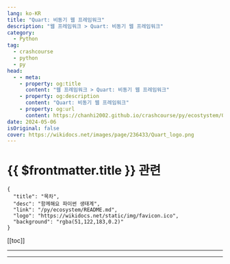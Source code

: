 ```yaml
---
lang: ko-KR
title: "Quart: 비동기 웹 프레임워크"
description: "웹 프레임워크 > Quart: 비동기 웹 프레임워크"
category:
  - Python
tag: 
  - crashcourse
  - python
  - py
head:
  - - meta:
    - property: og:title
      content: "웹 프레임워크 > Quart: 비동기 웹 프레임워크"
    - property: og:description
      content: "Quart: 비동기 웹 프레임워크"
    - property: og:url
      content: https://chanhi2002.github.io/crashcourse/py/ecostystem/06/web-framework/quart.html
date: 2024-05-06
isOriginal: false
cover: https://wikidocs.net/images/page/236433/Quart_logo.png
---
```


# {{ $frontmatter.title }} 관련

```component VPCard
{
  "title": "목차",
  "desc": "함께해요 파이썬 생태계",
  "link": "/py/ecosystem/README.md",
  "logo": "https://wikidocs.net/static/img/favicon.ico",
  "background": "rgba(51,122,183,0.2)"
}
```

[[toc]]

---

<SiteInfo
  name="Quart: 비동기 웹 프레임워크 | WikiDocs"
  desc="함께해요 파이썬 생태계"
  url="https://wikidocs.net/236433"
  logo="https://wikidocs.net/static/img/favicon.ico"
  preview="https://wikidocs.net/images/page/236433/Quart_logo.png"/>

<!-- TODO: 작성 -->

---

<TagLinks />